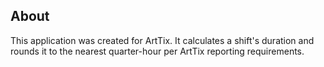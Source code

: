 ## About

This application was created for ArtTix. It calculates a shift's duration and rounds it to the nearest quarter-hour per ArtTix reporting requirements.
